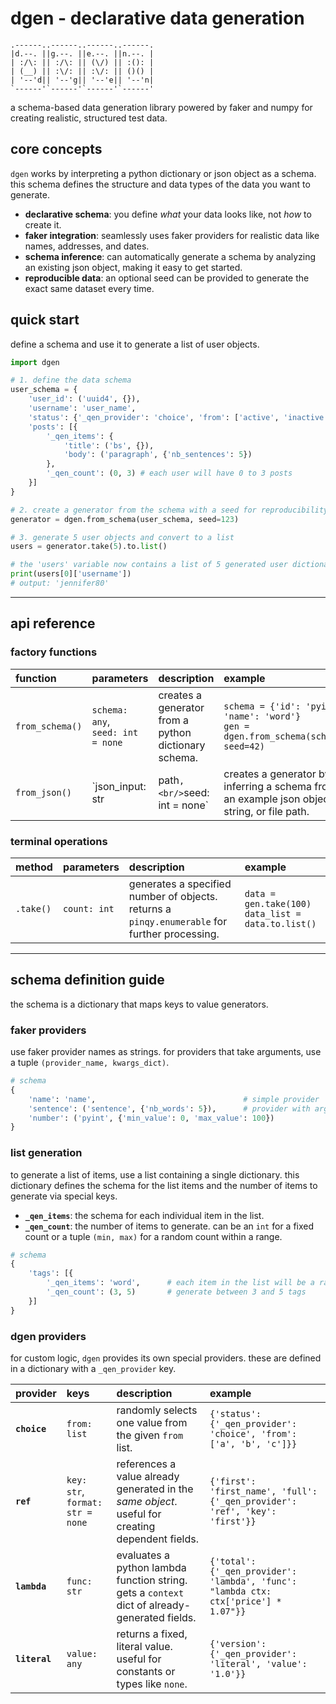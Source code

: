 # dgen - declarative data generation

```
.------..------..------..------.
|d.--. ||g.--. ||e.--. ||n.--. |
| :/\: || :/\: || (\/) || :(): |
| (__) || :\/: || :\/: || ()() |
| '--'d|| '--'g|| '--'e|| '--'n|
`------'`------'`------'`------'
```

a schema-based data generation library powered by faker and numpy for creating realistic, structured test data.

## core concepts

`dgen` works by interpreting a python dictionary or json object as a schema. this schema defines the structure and data types of the data you want to generate.

-   **declarative schema**: you define *what* your data looks like, not *how* to create it.
-   **faker integration**: seamlessly uses faker providers for realistic data like names, addresses, and dates.
-   **schema inference**: can automatically generate a schema by analyzing an existing json object, making it easy to get started.
-   **reproducible data**: an optional seed can be provided to generate the exact same dataset every time.

## quick start

define a schema and use it to generate a list of user objects.

```python
import dgen

# 1. define the data schema
user_schema = {
    'user_id': ('uuid4', {}),
    'username': 'user_name',
    'status': {'_qen_provider': 'choice', 'from': ['active', 'inactive', 'pending']},
    'posts': [{
        '_qen_items': {
            'title': ('bs', {}),
            'body': ('paragraph', {'nb_sentences': 5})
        },
        '_qen_count': (0, 3) # each user will have 0 to 3 posts
    }]
}

# 2. create a generator from the schema with a seed for reproducibility
generator = dgen.from_schema(user_schema, seed=123)

# 3. generate 5 user objects and convert to a list
users = generator.take(5).to.list()

# the 'users' variable now contains a list of 5 generated user dictionaries
print(users[0]['username'])
# output: 'jennifer80'
```

---

## api reference

### factory functions

| function | parameters | description | example |
| :--- | :--- | :--- | :--- |
| `from_schema()` | `schema: any`,<br/>`seed: int = none` | creates a generator from a python dictionary schema. | `schema = {'id': 'pyint', 'name': 'word'}`<br/>`gen = dgen.from_schema(schema, seed=42)` |
| `from_json()` | `json_input: str|path`,<br/>`seed: int = none` | creates a generator by inferring a schema from an example json object, string, or file path. | `json_str = '{"id": 1, "active": true}'`<br/>`gen = dgen.from_json(json_str, seed=1)` |

### terminal operations

| method | parameters | description | example |
| :--- | :--- | :--- | :--- |
| `.take()` | `count: int` | generates a specified number of objects. returns a `pinqy.enumerable` for further processing. | `data = gen.take(100)`<br/>`data_list = data.to.list()` |

---

## schema definition guide

the schema is a dictionary that maps keys to value generators.

### faker providers

use faker provider names as strings. for providers that take arguments, use a tuple `(provider_name, kwargs_dict)`.

```python
# schema
{
    'name': 'name',                                 # simple provider
    'sentence': ('sentence', {'nb_words': 5}),      # provider with arguments
    'number': ('pyint', {'min_value': 0, 'max_value': 100})
}
```

### list generation

to generate a list of items, use a list containing a single dictionary. this dictionary defines the schema for the list items and the number of items to generate via special keys.

-   **`_qen_items`**: the schema for each individual item in the list.
-   **`_qen_count`**: the number of items to generate. can be an `int` for a fixed count or a tuple `(min, max)` for a random count within a range.

```python
# schema
{
    'tags': [{
        '_qen_items': 'word',      # each item in the list will be a random word
        '_qen_count': (3, 5)       # generate between 3 and 5 tags
    }]
}
```

### dgen providers

for custom logic, `dgen` provides its own special providers. these are defined in a dictionary with a `_qen_provider` key.

| provider | keys | description | example |
| :--- | :--- | :--- | :--- |
| **`choice`** | `from: list` | randomly selects one value from the given `from` list. | `{'status': {'_qen_provider': 'choice', 'from': ['a', 'b', 'c']}}` |
| **`ref`** | `key: str`,<br/>`format: str = none` | references a value already generated in the *same object*. useful for creating dependent fields. | `{'first': 'first_name', 'full': {'_qen_provider': 'ref', 'key': 'first'}}` |
| **`lambda`** | `func: str` | evaluates a python lambda function string. gets a `context` dict of already-generated fields. | `{'total': {'_qen_provider': 'lambda', 'func': "lambda ctx: ctx['price'] * 1.07"}}` |
| **`literal`** | `value: any` | returns a fixed, literal value. useful for constants or types like `none`. | `{'version': {'_qen_provider': 'literal', 'value': '1.0'}}` |